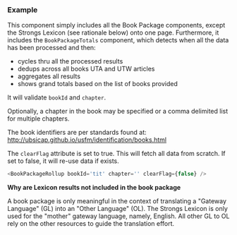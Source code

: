 
### Example

This component simply includes all the Book Package components, 
except the Strongs Lexicon (see rationale below) onto 
one page. Furthermore, it includes the `BookPackageTotals` component, 
which detects when all the data has been processed and then:
- cycles thru all the processed results
- dedups across all books UTA and UTW articles
- aggregates all results 
- shows grand totals based on the list of books provided

It will validate `bookId` and `chapter`.

Optionally, a chapter in the book may be specified or a comma delimited list for multiple chapters.

The book identifiers are per standards found at:
http://ubsicap.github.io/usfm/identification/books.html

The `clearFlag` attribute is set to true. This will fetch all data from scratch. If set to false, it will re-use data if exists.

```js
<BookPackageRollup bookId='tit' chapter='' clearFlag={false} />
```

**Why are Lexicon results not included in the book package**

A book package is only meaningful in the context of translating a 
"Gateway Language" (GL) into an "Other Language" (OL). The Strongs Lexicon
is only used for the "mother" gateway language, namely, English.
All other GL to OL rely on the other resources to guide the 
translation effort.
